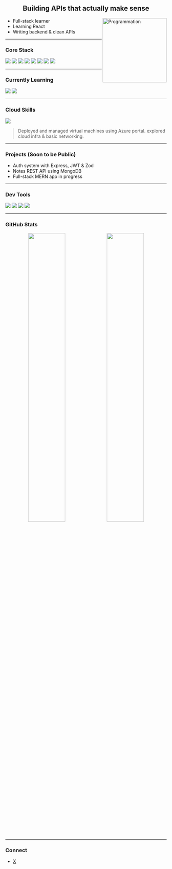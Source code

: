 
 
<h2 align="center">Building APIs that actually make sense</h2>
    <img align="right" src="https://i.giphy.com/13HBDT4QSTpveU.webp" alt="Programmation" width="200" />


 - Full-stack learner </br>
 - Learning React<br/>
 - Writing backend & clean APIs 


---

### Core Stack

<p align="left">
  <img src="https://img.shields.io/badge/JavaScript-F7DF1E?logo=javascript&logoColor=black&style=for-the-badge" />
  <img src="https://img.shields.io/badge/Node.js-339933?logo=node.js&logoColor=white&style=for-the-badge" />
  <img src="https://img.shields.io/badge/Express.js-000000?logo=express&logoColor=white&style=for-the-badge" />
  <img src="https://img.shields.io/badge/MongoDB-47A248?logo=mongodb&logoColor=white&style=for-the-badge" />
  <img src="https://img.shields.io/badge/Zod-3A10E5?style=for-the-badge" />
  <img src="https://img.shields.io/badge/Bcrypt-FFD43B?style=for-the-badge" />
  <img src="https://img.shields.io/badge/JWT-000000?logo=jsonwebtokens&logoColor=white&style=for-the-badge" />
  <img src="https://img.shields.io/badge/Dotenv-ECD53F?style=for-the-badge" />
</p>

---

### Currently Learning

<p>
  <img src="https://img.shields.io/badge/React-61DAFB?logo=react&logoColor=black&style=for-the-badge" />
    <img src="https://img.shields.io/badge/TypeScript-3178C6?logo=typescript&logoColor=white&style=for-the-badge" />

</p>

---

###  Cloud Skills

<p>
  <img src="https://img.shields.io/badge/Microsoft_Azure-0078D4?logo=azure-devops&logoColor=white&style=for-the-badge" />
</p>

> Deployed and managed virtual machines using Azure portal. explored cloud infra & basic networking.

---

###  Projects (Soon to be Public)

- Auth system with Express, JWT & Zod  
- Notes REST API using MongoDB  
- Full-stack MERN app in progress

---

###  Dev Tools

<p>
  <img src="https://img.shields.io/badge/VS_Code-007ACC?logo=visualstudiocode&logoColor=white&style=for-the-badge" />
  <img src="https://img.shields.io/badge/Git-F05032?logo=git&logoColor=white&style=for-the-badge" />
  <img src="https://img.shields.io/badge/GitHub-181717?logo=github&logoColor=white&style=for-the-badge" />
  <img src="https://img.shields.io/badge/Postman-FF6C37?logo=postman&logoColor=white&style=for-the-badge" />
</p>

---

###  GitHub Stats

<p align="center">
  <img src="https://github-readme-stats.vercel.app/api?username=dhruvgcoder&show_icons=true&theme=tokyonight" width="48%"  />
  <img src="https://github-readme-streak-stats.herokuapp.com?user=dhruvgcoder&theme=tokyonight" width="48%" />
</p>

---

###  Connect

- [X](https://x.com/your-dhruvgcoder)

 
